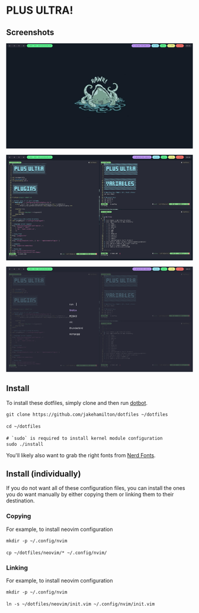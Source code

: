 # PLUS ULTRA!

## Screenshots

![Clean Screenshot](./screenshots/clean.png)

![Busy Screenshot](./screenshots/busy.png)

![Switcher Screenshot](./screenshots/switcher.png)

## Install

To install these dotfiles, simply clone and then run [dotbot](https://github.com/anishathalye/dotbot).

```shell
git clone https://github.com/jakehamilton/dotfiles ~/dotfiles

cd ~/dotfiles

# `sudo` is required to install kernel module configuration
sudo ./install
```

You'll likely also want to grab the right fonts from [Nerd Fonts](https://nerdfonts.com).

## Install (individually)

If you do not want all of these configuration files, you can install the ones
you do want manually by either copying them or linking them to their
destination.

### Copying

For example, to install neovim configuration

```shell
mkdir -p ~/.config/nvim

cp ~/dotfiles/neovim/* ~/.config/nvim/
```

### Linking

For example, to install neovim configuration

```shell
mkdir -p ~/.config/nvim

ln -s ~/dotfiles/neovim/init.vim ~/.config/nvim/init.vim
```
